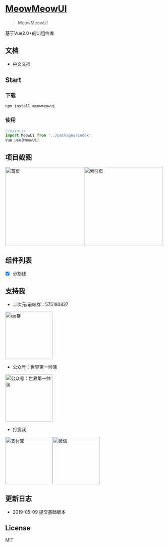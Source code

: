 # [MeowMeowUI](https://calamus.wiki/MeowMeowUI/)

> MeowMeowUI

基于Vue2.0+的UI组件库

## 文档
- [中文文档](https://calamus.wiki/MeowMeowUI/)

## Start
### 下载
```bash
npm install meowmeowui
```
### 使用
```js
//main.js
import MeowUi from '../packages/index'
Vue.use(MeowUi)
```

## 项目截图
<div style="display:flex">
    <img src="https://cdn.calamus.xyz/meowui/home.png" alt="首页" width="250"  />
    <img src="https://cdn.calamus.xyz/meowui/MeowuiIndex.png" alt="索引页" width="250"  />
</div>

## 组件列表
- [x] 分割线


## 支持我
- 二次元/前端群：575180837

 <img src="https://cdn.calamus.xyz/qq%E7%BE%A4.png" alt="qq群" width="150"  />

- 公众号：世界第一帅蒲

<img src="https://cdn.calamus.xyz/wechat.jpg" alt="公众号：世界第一帅蒲" width="150"  />

- 打赏我

<div style="display:flex">
    <img src="https://cdn.calamus.xyz/mayun.bmp" alt="支付宝" width="150"  />
    <img src="https://cdn.calamus.xyz/mahuateng.bmp" alt="微信" width="150"  />
</div>

## 更新日志
- 2019-05-09
  提交基础版本

## License
MIT
